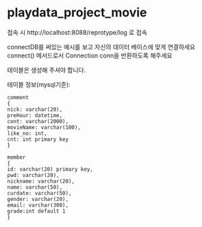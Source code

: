 # playdata_project_movie

접속 시 http://localhost:8088/reprotype/log 로 접속 

connectDB를 써있는 예시를 보고 자신의 데이터 베이스에 맞게 연결하세요 
connect() 메서드로서 Connection conn을 반환하도록 해주세요

테이블은 생성해 주셔야 합니다.

테이블 정보(mysql기준):

    comment 
    {
    nick: varchar(20),
    preHour: datetime,
    cont: varchar(2000),
    movieName: varchar(100),
    like_no: int,
    cnt: int primary key
    }

    member
    {
    id: varchar(20) primary key,
    pwd: varchar(20),
    nickname: varchar(20),
    name: varchar(50),
    curdate: varchar(50),
    gender: varchar(20),
    email: varchar(300),
    grade:int default 1
    }
